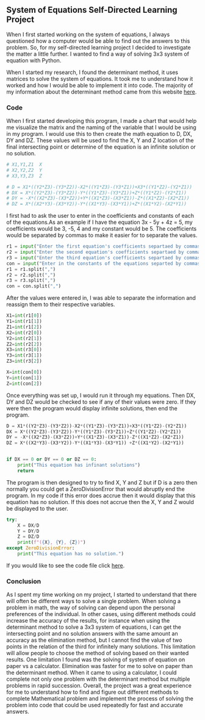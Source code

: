 ## System of Equations Self-Directed Learning Project

When I first started working on the system of equations, I always questioned how a computer would be able to find out the answers to this problem. So, for my self-directed learning project I decided to investigate the matter a little further. I wanted to find a way of solving 3x3 system of equation with Python.

When I started my research, I found the determinant method, it uses matrices to solve the system of equations. It took me to understand how it worked and how I would be able to implement it into code. The majority of my information about the determinant method came from this website [here](https://pressbooks.bccampus.ca/algebraintermediate/chapter/solve-systems-of-equations-using-determinants/).

### Code

When I first started developing this program, I made a chart that would help me visualize the matrix and the naming of the variable that I would be using in my program. I would use this to then create the math equation to D, DX, DY and DZ. These values will be used to find the X, Y and Z location of the final intersecting point or determine of the equation is an infinite solution or no solution.

```python
# X1,Y1,Z1  X
# X2,Y2,Z2  Y
# X3,Y3,Z3  Z

# D = X1*((Y2*Z3)-(Y3*Z2))-X2*((Y1*Z3)-(Y3*Z1))+X3*((Y1*Z2)-(Y2*Z1))
# DX = X*((Y2*Z3)-(Y3*Z2))-Y*((Y1*Z3)-(Y3*Z1))+Z*((Y1*Z2)-(Y2*Z1))
# DY = -X*((X2*Z3)-(X3*Z2))+Y*((X1*Z3)-(X3*Z1))-Z*((X1*Z2)-(X2*Z1))
# DZ = X*((X2*Y3)-(X3*Y2))-Y*((X1*Y3)-(X3*Y1))+Z*((X1*Y2)-(X2*Y1))

```

I first had to ask the user to enter in the coefficients and constants of each of the equations.As an example if I have the equation 3x - 5y + 4z = 5, my coefficients would be 3, -5, 4 and my constant would be 5. The coefficients would be separated by commas to make it easier for to separate the values.

```python
r1 = input("Enter the first equation's coefficients separtaed by commas: \n")
r2 = input("Enter the second equation's coefficients separtaed by commas: \n")
r3 = input("Enter the third equation's coefficients separtaed by commas: \n")
con = input("Enter in the constants of the equations separted by commas: \n")
r1 = r1.split(",")
r2 = r2.split(",")
r3 = r3.split(",")
con = con.split(",")

```

After the values were entered in, I was able to separate the information and reassign them to their respective variables.

```Python
X1=int(r1[0])
Y1=int(r1[1])
Z1=int(r1[2])
X2=int(r2[0])
Y2=int(r2[1])
Z2=int(r2[2])
X3=int(r3[0])
Y3=int(r3[1])
Z3=int(r3[2])

X=int(con[0])
Y=int(con[1])
Z=int(con[2])

```

Once everything was set up, I would run it through my equations. Then DX, DY and DZ would be checked to see if any of their values were zero. If they were then the program would display infinite solutions, then end the program.

```python
D = X1*((Y2*Z3)-(Y3*Z2))-X2*((Y1*Z3)-(Y3*Z1))+X3*((Y1*Z2)-(Y2*Z1))
DX = X*((Y2*Z3)-(Y3*Z2))-Y*((Y1*Z3)-(Y3*Z1))+Z*((Y1*Z2)-(Y2*Z1))
DY = -X*((X2*Z3)-(X3*Z2))+Y*((X1*Z3)-(X3*Z1))-Z*((X1*Z2)-(X2*Z1))
DZ = X*((X2*Y3)-(X3*Y2))-Y*((X1*Y3)-(X3*Y1)) +Z*((X1*Y2)-(X2*Y1))


if DX == 0 or DY == 0 or DZ == 0:
    print("This equation has infinant solutions")
    return
```

The program is then designed to try to find X, Y and Z but if D is a zero then normally you could get a ZeroDivisionError that would abruptly end the program. In my code if this error does accrue then it would display that this equation has no solution. If this does not accrue then the X, Y and Z would be displayed to the user.

```python
try:
    X = DX/D
    Y = DY/D
    Z = DZ/D
    print(f"({X}, {Y}, {Z})")
except ZeroDivisionError:
    print("This equation has no solution.")
```

If you would like to see the code file click [here](https://github.com/Jase-Dryden/Math/blob/main/System_of_Equations/Math_109_01.py).

### Conclusion

As I spent my time working on my project, I started to understand that there will often be different ways to solve a single problem. When solving a problem in math, the way of solving can depend upon the personal preferences of the individual. In other cases, using different methods could increase the accuracy of the results, for instance when using the determinant method to solve a 3x3 system of equations, I can get the intersecting point and no solution answers with the same amount an accuracy as the elimination method, but I cannot find the value of two points in the relation of the third for infinitely many solutions. This limitation will allow people to choose the method of solving based on their wanted results. One limitation I found was the solving of system of equation on paper vs a calculator. Elimination was faster for me to solve on paper than the determinant method. When it came to using a calculator, I could complete not only one problem with the determinant method but multiple problems in rapid succession. Overall, the project was a great experience for me to understand how to find and figure out different methods to complete Mathematical problem and implement the process of solving the problem into code that could be used repeatedly for fast and accurate answers.
